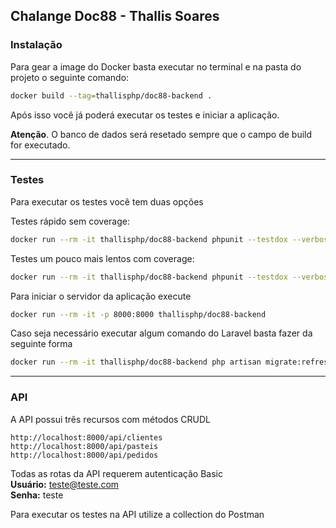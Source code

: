 ## Chalange Doc88 - Thallis Soares

### Instalação

Para gear a image do Docker basta executar no terminal e na pasta do projeto o seguinte comando:

```bash
docker build --tag=thallisphp/doc88-backend .
```

Após isso você já poderá executar os testes e iniciar a aplicação.

**Atenção**. O banco de dados será resetado sempre que o campo de build for executado.

----

### Testes

Para executar os testes você tem duas opções

Testes rápido sem coverage:

```bash
docker run --rm -it thallisphp/doc88-backend phpunit --testdox --verbose
```

Testes um pouco mais lentos com coverage:

```bash
docker run --rm -it thallisphp/doc88-backend phpunit --testdox --verbose --coverage-text
```

Para iniciar o servidor da aplicação execute

```bash
docker run --rm -it -p 8000:8000 thallisphp/doc88-backend
```

Caso seja necessário executar algum comando do Laravel basta fazer da seguinte forma

```bash
docker run --rm -it thallisphp/doc88-backend php artisan migrate:refresh
```

----

### API

A API possui três recursos com métodos CRUDL

```
http://localhost:8000/api/clientes
http://localhost:8000/api/pasteis
http://localhost:8000/api/pedidos
```

Todas as rotas da API requerem autenticação Basic<br>
**Usuário:** teste@teste.com<br>
**Senha:** teste

Para executar os testes na API utilize a collection do Postman

